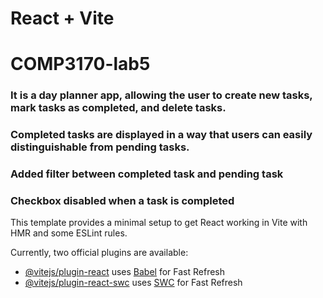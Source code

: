 # React + Vite

# COMP3170-lab5

### It is a day planner app, allowing the user to create new tasks, mark tasks as completed, and delete tasks.

### Completed tasks are displayed in a way that users can easily distinguishable from pending tasks.

### Added filter between completed task and pending task

### Checkbox disabled when a task is completed

This template provides a minimal setup to get React working in Vite with HMR and some ESLint rules.

Currently, two official plugins are available:

- [@vitejs/plugin-react](https://github.com/vitejs/vite-plugin-react/blob/main/packages/plugin-react/README.md) uses [Babel](https://babeljs.io/) for Fast Refresh
- [@vitejs/plugin-react-swc](https://github.com/vitejs/vite-plugin-react-swc) uses [SWC](https://swc.rs/) for Fast Refresh
